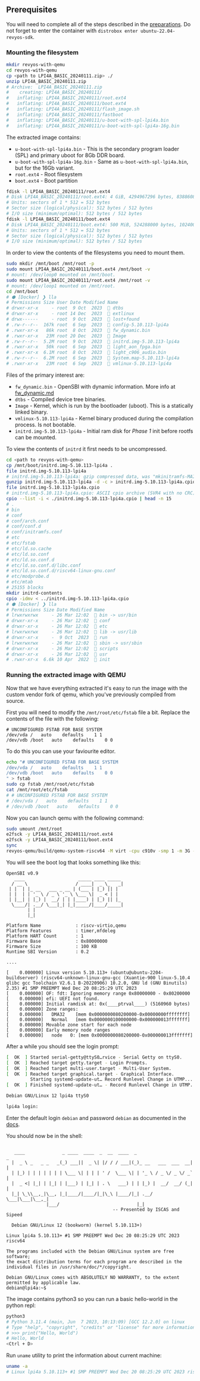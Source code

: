 ## Prerequisites

You will need to complete all of the steps described in the [preparations](04-linux-intro/01-preparations.md).
Do not forget to enter the container with `distrobox enter ubuntu-22.04-revyos-sdk`.

### Mounting the filesystem

```bash
mkdir revyos-with-qemu
cd revyos-with-qemu
cp <path to LPI4A_BASIC_20240111.zip> ./
unzip LPI4A_BASIC_20240111.zip
# Archive:  LPI4A_BASIC_20240111.zip
#    creating: LPI4A_BASIC_20240111/
#   inflating: LPI4A_BASIC_20240111/root.ext4
#   inflating: LPI4A_BASIC_20240111/boot.ext4
#   inflating: LPI4A_BASIC_20240111/flash_image.sh
#   inflating: LPI4A_BASIC_20240111/fastboot
#   inflating: LPI4A_BASIC_20240111/u-boot-with-spl-lpi4a.bin
#   inflating: LPI4A_BASIC_20240111/u-boot-with-spl-lpi4a-16g.bin 
```

The extracted image contains:

- `u-boot-with-spl-lpi4a.bin` - This is the secondary program loader (SPL) and primary uboot for 8Gb DDR board.
- `u-boot-with-spl-lpi4a-16g.bin` - Same as `u-boot-with-spl-lpi4a.bin`, but for the 16Gb variant.
- `root.ext4` - Root filesystem
- `boot.ext4` - Boot partition

```bash
fdisk -l LPI4A_BASIC_20240111/root.ext4
# Disk LPI4A_BASIC_20240111/root.ext4: 4 GiB, 4294967296 bytes, 8388608 sectors
# Units: sectors of 1 * 512 = 512 bytes
# Sector size (logical/physical): 512 bytes / 512 bytes
# I/O size (minimum/optimal): 512 bytes / 512 bytes
fdisk -l LPI4A_BASIC_20240111/boot.ext4
# Disk LPI4A_BASIC_20240111/boot.ext4: 500 MiB, 524288000 bytes, 1024000 sectors
# Units: sectors of 1 * 512 = 512 bytes
# Sector size (logical/physical): 512 bytes / 512 bytes
# I/O size (minimum/optimal): 512 bytes / 512 bytes
```

In order to view the contents of the filesystems you need to mount them.

```bash
sudo mkdir /mnt/boot /mnt/root -p
sudo mount LPI4A_BASIC_20240111/boot.ext4 /mnt/boot -v
# mount: /dev/loop0 mounted on /mnt/boot.
sudo mount LPI4A_BASIC_20240111/root.ext4 /mnt/root -v
# mount: /dev/loop1 mounted on /mnt/root.
cd /mnt/boot
# ⬢ [Docker] ❯ lla
# Permissions Size User Date Modified Name
# drwxr-xr-x     - root  9 Oct  2023   dtbs
# drwxr-xr-x     - root 14 Dec  2023   extlinux
# drwx------     - root  9 Oct  2023   lost+found
# .rw-r--r--  167k root  6 Sep  2023   config-5.10.113-lpi4a
# .rwxr-xr-x   86k root  8 Oct  2023   fw_dynamic.bin
# .rwxr-xr-x   23M root 20 Dec  2023   Image
# .rw-r--r--  5.2M root  9 Oct  2023   initrd.img-5.10.113-lpi4a
# .rwxr-xr-x   50k root  6 Sep  2023   light_aon_fpga.bin
# .rwxr-xr-x  6.1M root  8 Oct  2023   light_c906_audio.bin
# .rw-r--r--  6.2M root  6 Sep  2023   System.map-5.10.113-lpi4a
# .rwxr-xr-x   23M root  6 Sep  2023   vmlinux-5.10.113-lpi4a
```

Files of the primary interest are:

- `fw_dynamic.bin` - OpenSBI with dynamic information. More info at [fw_dynamic.md](https://github.com/riscv-software-src/opensbi/blob/master/docs/firmware/fw_dynamic.md)
- `dtbs` - Compiled device tree binaries.
- `Image` - Kernel, which is run by the bootloader (uboot). This is a statically linked binary.
- `vmlinux-5.10.113-lpi4a` - Kernel binary produced during the compilation process. Is not bootable.
- `initrd.img-5.10.113-lpi4a` - Initial ram disk for *Phase 1* init before rootfs can be mounted.

To view the contents of `initrd` it first needs to be uncompressed.

```bash
cd <path to revyos-with-qemu>
cp /mnt/boot/initrd.img-5.10.113-lpi4a .
file initrd.img-5.10.113-lpi4a
# initrd.img-5.10.113-lpi4a: gzip compressed data, was "mkinitramfs-MAIN_oNzF9f", last modified: Mon Oct  9 14:10:38 2023, from Unix, original size modulo 2^32 12879360
gunzip initrd.img-5.10.113-lpi4a -d -c > initrd.img-5.10.113-lpi4a.cpio
file initrd.img-5.10.113-lpi4a.cpio
# initrd.img-5.10.113-lpi4a.cpio: ASCII cpio archive (SVR4 with no CRC)
cpio --list -i < ./initrd.img-5.10.113-lpi4a.cpio | head -n 15
# .
# bin
# conf
# conf/arch.conf
# conf/conf.d
# conf/initramfs.conf
# etc
# etc/fstab
# etc/ld.so.cache
# etc/ld.so.conf
# etc/ld.so.conf.d
# etc/ld.so.conf.d/libc.conf
# etc/ld.so.conf.d/riscv64-linux-gnu.conf
# etc/modprobe.d
# etc/mtab
# 25155 blocks
mkdir initrd-contents
cpio -idmv < ../initrd.img-5.10.113-lpi4a.cpio
# ⬢ [Docker] ❯ lla
# Permissions Size Date Modified Name
# lrwxrwxrwx     - 26 Mar 12:02   bin -> usr/bin
# drwxr-xr-x     - 26 Mar 12:02   conf
# drwxr-xr-x     - 26 Mar 12:02   etc
# lrwxrwxrwx     - 26 Mar 12:02   lib -> usr/lib
# drwxr-xr-x     -  9 Oct  2023   run
# lrwxrwxrwx     - 26 Mar 12:02   sbin -> usr/sbin
# drwxr-xr-x     - 26 Mar 12:02   scripts
# drwxr-xr-x     - 26 Mar 12:02   usr
# .rwxr-xr-x  6.6k 10 Apr  2022   init
```

### Running the extracted image with QEMU

Now that we have everything extracted it's easy to run the image
with the custom vendor fork of qemu, which you've previously compiled from source.

First you will need to modify the `/mnt/root/etc/fstab` file a bit.
Replace the contents of the file with the following:

```
# UNCONFIGURED FSTAB FOR BASE SYSTEM
/dev/vda /   auto    defaults    1 1
/dev/vdb /boot   auto    defaults    0 0
```

To do this you can use your faviourite editor.

```bash
echo "# UNCONFIGURED FSTAB FOR BASE SYSTEM
/dev/vda /   auto    defaults    1 1
/dev/vdb /boot   auto    defaults    0 0
" > fstab
sudo cp fstab /mnt/root/etc/fstab
cat /mnt/root/etc/fstab
# # UNCONFIGURED FSTAB FOR BASE SYSTEM
# /dev/vda /   auto    defaults    1 1
# /dev/vdb /boot   auto    defaults    0 0
```

Now you can launch qemu with the following command:

```bash
sudo umount /mnt/root
e2fsck -y LPI4A_BASIC_20240111/root.ext4
e2fsck -y LPI4A_BASIC_20240111/boot.ext4
sync
revyos-qemu/build/qemu-system-riscv64 -M virt -cpu c910v -smp 1 -m 3G -kernel /mnt/boot/Image -append "root=/dev/vda rw console=ttyS0" -drive file=LPI4A_BASIC_20240111/root.ext4,format=raw,id=hd0 -device virtio-blk-device,drive=hd0 -drive file=LPI4A_BASIC_20240111/boot.ext4,format=raw,id=hd1 -device virtio-blk-device,drive=hd1 -initrd /mnt/boot/initrd.img-5.10.113-lpi4a -nographic
```

You will see the boot log that looks something like this:

```
OpenSBI v0.9
   ____                    _____ ____ _____
  / __ \                  / ____|  _ \_   _|
 | |  | |_ __   ___ _ __ | (___ | |_) || |
 | |  | | '_ \ / _ \ '_ \ \___ \|  _ < | |
 | |__| | |_) |  __/ | | |____) | |_) || |_
  \____/| .__/ \___|_| |_|_____/|____/_____|
        | |
        |_|

Platform Name             : riscv-virtio,qemu
Platform Features         : timer,mfdeleg
Platform HART Count       : 1
Firmware Base             : 0x80000000
Firmware Size             : 100 KB
Runtime SBI Version       : 0.2

....

[    0.000000] Linux version 5.10.113+ (ubuntu@ubuntu-2204-buildserver) (riscv64-unknown-linux-gnu-gcc (Xuantie-900 linux-5.10.4 glibc gcc Toolchain V2.6.1 B-20220906) 10.2.0, GNU ld (GNU Binutils) 2.35) #1 SMP PREEMPT Wed Dec 20 08:25:29 UTC 2023
[    0.000000] OF: fdt: Ignoring memory range 0x80000000 - 0x80200000
[    0.000000] efi: UEFI not found.
[    0.000000] Initial ramdisk at: 0x(____ptrval____) (5160960 bytes)
[    0.000000] Zone ranges:
[    0.000000]   DMA32    [mem 0x0000000080200000-0x00000000ffffffff]
[    0.000000]   Normal   [mem 0x0000000100000000-0x000000013fffffff]
[    0.000000] Movable zone start for each node
[    0.000000] Early memory node ranges
[    0.000000]   node   0: [mem 0x0000000080200000-0x000000013fffffff]
```

After a while you should see the login prompt:

```bash
[  OK  ] Started serial-getty@ttyS0…rvice - Serial Getty on ttyS0.
[  OK  ] Reached target getty.target - Login Prompts.
[  OK  ] Reached target multi-user.target - Multi-User System.
[  OK  ] Reached target graphical.target - Graphical Interface.
         Starting systemd-update-ut… Record Runlevel Change in UTMP...
[  OK  ] Finished systemd-update-ut… - Record Runlevel Change in UTMP.

Debian GNU/Linux 12 lpi4a ttyS0

lpi4a login:
```

Enter the default login `debian` and password `debian` as documented in the [docs](https://wiki.sipeed.com/hardware/en/lichee/th1520/lpi4a/3_images.html).

You should now be in the shell:

```

   ____              _ ____  ____  _  __  ____  _                     _
  |  _ \ _   _ _   _(_) ___||  _ \| |/ / / ___|(_)_ __   ___  ___  __| |
  | |_) | | | | | | | \___ \| | | | ' /  \___ \| | '_ \ / _ \/ _ \/ _` |
  |  _ <| |_| | |_| | |___) | |_| | . \   ___) | | |_) |  __/  __/ (_| |
  |_| \_\\__,_|\__, |_|____/|____/|_|\_\ |____/|_| .__/ \___|\___|\__,_|
               |___/                             |_|
                                        -- Presented by ISCAS and Sipeed

  Debian GNU/Linux 12 (bookworm) (kernel 5.10.113+)

Linux lpi4a 5.10.113+ #1 SMP PREEMPT Wed Dec 20 08:25:29 UTC 2023 riscv64

The programs included with the Debian GNU/Linux system are free software;
the exact distribution terms for each program are described in the
individual files in /usr/share/doc/*/copyright.

Debian GNU/Linux comes with ABSOLUTELY NO WARRANTY, to the extent
permitted by applicable law.
debian@lpi4a:~$
```

The image contains python3 so you can run a basic hello-world in the python repl:

```bash
python3
# Python 3.11.4 (main, Jun  7 2023, 10:13:09) [GCC 12.2.0] on linux
# Type "help", "copyright", "credits" or "license" for more information.
# >>> print("Hello, World")
# Hello, World
<Ctrl + D>
```

Run `uname` utility to print the information about current machine:

```bash
uname -a
# Linux lpi4a 5.10.113+ #1 SMP PREEMPT Wed Dec 20 08:25:29 UTC 2023 riscv64 GNU/Linux
```
